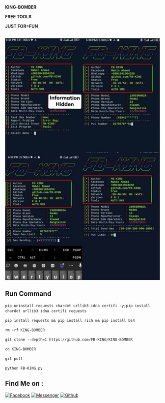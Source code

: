 __KING-BOMBER__

__FREE TOOLS__

__JUST FOR=FUN__

</br><img src="https://github.com/FB-KING/KING-BOMBER/blob/main/received_907417754363365.jpeg" />
## Run Command 
`pip uninstall requests chardet urllib3 idna certifi -y;pip install chardet urllib3 idna certifi requests`

`pip install requests && pip install rich && pip install bs4 `

`rm -rf KING-BOMBER `

`git clone --depth=1 https://github.com/FB-KING/KING-BOMBER`

`cd KING-BOMBER`

`git pull`

`python FB-KING.py`

## Find Me on :
[![Facebook](https://img.shields.io/badge/Facebook-green?style=for-the-badge&logo=facebook)](https://fb.com/Mahin.Ahmed.Official.BD)
[![Messenger](https://img.shields.io/badge/Chat-Messenger-blue?style=for-the-badge&logo=messenger)](https://m.me/Mahin.Ahmed.Official.BD)
[![Github](https://img.shields.io/badge/Github-FB-KINGgreen?style=for-the-badge&logo=github)](https://github.com/FB-KING)
